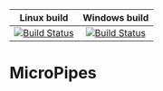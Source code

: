 Linux build   |  Windows build
:------------:|:---------------:
 [![Build Status](https://travis-ci.org/ijsgaus/MicorPipes.svg?branch=master)](https://travis-ci.org/ijsgaus/MicroPipes.svg?branch=master) | [![Build Status](https://ci.appveyor.com/api/projects/status/vu2edjapa3aul2f6?svg=true)](https://ci.appveyor.com/api/projects/status/vu2edjapa3aul2f6?svg=true)
# MicroPipes
